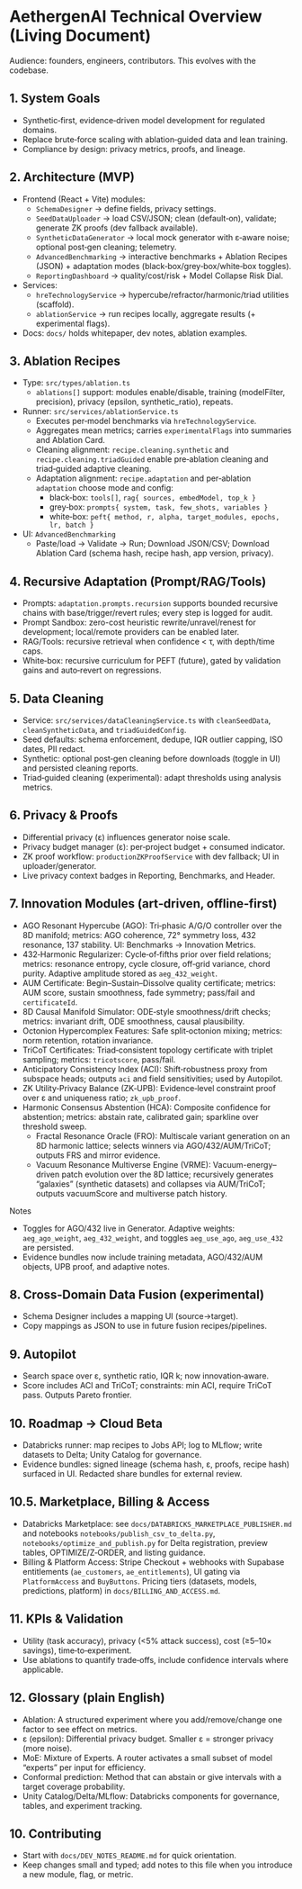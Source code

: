 # AethergenAI Technical Overview (Living Document)

Audience: founders, engineers, contributors. This evolves with the codebase.

## 1. System Goals
- Synthetic‑first, evidence‑driven model development for regulated domains.
- Replace brute‑force scaling with ablation‑guided data and lean training.
- Compliance by design: privacy metrics, proofs, and lineage.

## 2. Architecture (MVP)
- Frontend (React + Vite) modules:
  - `SchemaDesigner` → define fields, privacy settings.
  - `SeedDataUploader` → load CSV/JSON; clean (default‑on), validate; generate ZK proofs (dev fallback available).
  - `SyntheticDataGenerator` → local mock generator with ε‑aware noise; optional post‑gen cleaning; telemetry.
  - `AdvancedBenchmarking` → interactive benchmarks + Ablation Recipes (JSON) + adaptation modes (black‑box/grey‑box/white‑box toggles).
  - `ReportingDashboard` → quality/cost/risk + Model Collapse Risk Dial.
- Services:
  - `hreTechnologyService` → hypercube/refractor/harmonic/triad utilities (scaffold).
  - `ablationService` → run recipes locally, aggregate results (+ experimental flags).
- Docs: `docs/` holds whitepaper, dev notes, ablation examples.

## 3. Ablation Recipes
- Type: `src/types/ablation.ts`
  - `ablations[]` support: modules enable/disable, training (modelFilter, precision), privacy (epsilon, synthetic_ratio), repeats.
- Runner: `src/services/ablationService.ts`
  - Executes per‑model benchmarks via `hreTechnologyService`.
  - Aggregates mean metrics; carries `experimentalFlags` into summaries and Ablation Card.
  - Cleaning alignment: `recipe.cleaning.synthetic` and `recipe.cleaning.triadGuided` enable pre‑ablation cleaning and triad‑guided adaptive cleaning.
  - Adaptation alignment: `recipe.adaptation` and per‑ablation `adaptation` choose mode and config:
    - black‑box: `tools[]`, `rag{ sources, embedModel, top_k }`
    - grey‑box: `prompts{ system, task, few_shots, variables }`
    - white‑box: `peft{ method, r, alpha, target_modules, epochs, lr, batch }`
- UI: `AdvancedBenchmarking`
  - Paste/load → Validate → Run; Download JSON/CSV; Download Ablation Card (schema hash, recipe hash, app version, privacy).

## 4. Recursive Adaptation (Prompt/RAG/Tools)
- Prompts: `adaptation.prompts.recursion` supports bounded recursive chains with base/trigger/revert rules; every step is logged for audit.
- Prompt Sandbox: zero-cost heuristic rewrite/unravel/renest for development; local/remote providers can be enabled later.
- RAG/Tools: recursive retrieval when confidence < τ, with depth/time caps.
- White‑box: recursive curriculum for PEFT (future), gated by validation gains and auto‑revert on regressions.

## 5. Data Cleaning
- Service: `src/services/dataCleaningService.ts` with `cleanSeedData`, `cleanSyntheticData`, and `triadGuidedConfig`.
- Seed defaults: schema enforcement, dedupe, IQR outlier capping, ISO dates, PII redact.
- Synthetic: optional post‑gen cleaning before downloads (toggle in UI) and persisted cleaning reports.
- Triad‑guided cleaning (experimental): adapt thresholds using analysis metrics.

## 6. Privacy & Proofs
- Differential privacy (ε) influences generator noise scale.
- Privacy budget manager (ε): per‑project budget + consumed indicator.
- ZK proof workflow: `productionZKProofService` with dev fallback; UI in uploader/generator.
- Live privacy context badges in Reporting, Benchmarks, and Header.

## 7. Innovation Modules (art‑driven, offline‑first)
- AGO Resonant Hypercube (AGO): Tri‑phasic A/G/O controller over the 8D manifold; metrics: AGO coherence, 72° symmetry loss, 432 resonance, 137 stability. UI: Benchmarks → Innovation Metrics.
- 432‑Harmonic Regularizer: Cycle‑of‑fifths prior over field relations; metrics: resonance entropy, cycle closure, off‑grid variance, chord purity. Adaptive amplitude stored as `aeg_432_weight`.
- AUM Certificate: Begin–Sustain–Dissolve quality certificate; metrics: AUM score, sustain smoothness, fade symmetry; pass/fail and `certificateId`.
- 8D Causal Manifold Simulator: ODE‑style smoothness/drift checks; metrics: invariant drift, ODE smoothness, causal plausibility.
- Octonion Hypercomplex Features: Safe split‑octonion mixing; metrics: norm retention, rotation invariance.
- TriCoT Certificates: Triad‑consistent topology certificate with triplet sampling; metrics: `tricotscore`, pass/fail.
- Anticipatory Consistency Index (ACI): Shift‑robustness proxy from subspace heads; outputs `aci` and field sensitivities; used by Autopilot.
- ZK Utility‑Privacy Balance (ZK‑UPB): Evidence‑level constraint proof over ε and uniqueness ratio; `zk_upb_proof`.
- Harmonic Consensus Abstention (HCA): Composite confidence for abstention; metrics: abstain rate, calibrated gain; sparkline over threshold sweep.
  - Fractal Resonance Oracle (FRO): Multiscale variant generation on an 8D harmonic lattice; selects winners via AGO/432/AUM/TriCoT; outputs FRS and mirror evidence.
  - Vacuum Resonance Multiverse Engine (VRME): Vacuum-energy–driven patch evolution over the 8D lattice; recursively generates “galaxies” (synthetic datasets) and collapses via AUM/TriCoT; outputs vacuumScore and multiverse patch history.

Notes
- Toggles for AGO/432 live in Generator. Adaptive weights: `aeg_ago_weight`, `aeg_432_weight`, and toggles `aeg_use_ago`, `aeg_use_432` are persisted.
- Evidence bundles now include training metadata, AGO/432/AUM objects, UPB proof, and adaptive notes.

## 8. Cross‑Domain Data Fusion (experimental)
- Schema Designer includes a mapping UI (source→target).
- Copy mappings as JSON to use in future fusion recipes/pipelines.

## 9. Autopilot
- Search space over ε, synthetic ratio, IQR k; now innovation‑aware.
- Score includes ACI and TriCoT; constraints: min ACI, require TriCoT pass. Outputs Pareto frontier.

## 10. Roadmap → Cloud Beta
- Databricks runner: map recipes to Jobs API; log to MLflow; write datasets to Delta; Unity Catalog for governance.
- Evidence bundles: signed lineage (schema hash, ε, proofs, recipe hash) surfaced in UI. Redacted share bundles for external review.

## 10.5. Marketplace, Billing & Access
- Databricks Marketplace: see `docs/DATABRICKS_MARKETPLACE_PUBLISHER.md` and notebooks `notebooks/publish_csv_to_delta.py`, `notebooks/optimize_and_publish.py` for Delta registration, preview tables, OPTIMIZE/Z‑ORDER, and listing guidance.
- Billing & Platform Access: Stripe Checkout + webhooks with Supabase entitlements (`ae_customers`, `ae_entitlements`), UI gating via `PlatformAccess` and `BuyButtons`. Pricing tiers (datasets, models, predictions, platform) in `docs/BILLING_AND_ACCESS.md`.

## 11. KPIs & Validation
- Utility (task accuracy), privacy (<5% attack success), cost (≥5–10× savings), time‑to‑experiment.
- Use ablations to quantify trade‑offs, include confidence intervals where applicable.

## 12. Glossary (plain English)
- Ablation: A structured experiment where you add/remove/change one factor to see effect on metrics.
- ε (epsilon): Differential privacy budget. Smaller ε = stronger privacy (more noise).
- MoE: Mixture of Experts. A router activates a small subset of model “experts” per input for efficiency.
- Conformal prediction: Method that can abstain or give intervals with a target coverage probability.
- Unity Catalog/Delta/MLflow: Databricks components for governance, tables, and experiment tracking.

## 10. Contributing
- Start with `docs/DEV_NOTES_README.md` for quick orientation.
- Keep changes small and typed; add notes to this file when you introduce a new module, flag, or metric.
